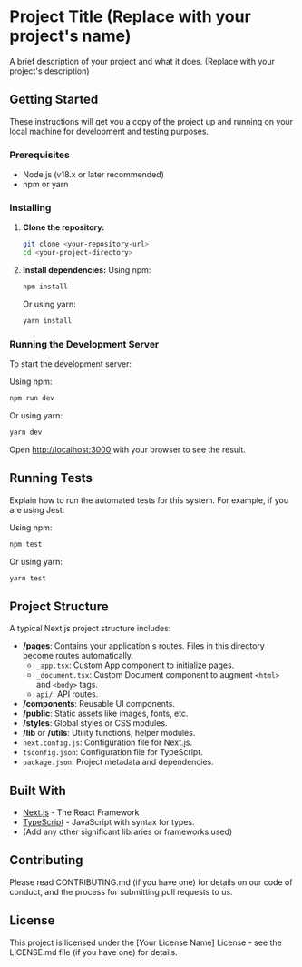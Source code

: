 # Project Title (Replace with your project's name)

A brief description of your project and what it does. (Replace with your project's description)

## Getting Started

These instructions will get you a copy of the project up and running on your local machine for development and testing purposes.

### Prerequisites

- Node.js (v18.x or later recommended)
- npm or yarn

### Installing

1.  **Clone the repository:**
    ```bash
    git clone <your-repository-url>
    cd <your-project-directory>
    ```

2.  **Install dependencies:**
    Using npm:
    ```bash
    npm install
    ```
    Or using yarn:
    ```bash
    yarn install
    ```

### Running the Development Server

To start the development server:

Using npm:
```bash
npm run dev
```
Or using yarn:
```bash
yarn dev
```
Open [http://localhost:3000](http://localhost:3000) with your browser to see the result.

## Running Tests

Explain how to run the automated tests for this system. For example, if you are using Jest:

Using npm:
```bash
npm test
```
Or using yarn:
```bash
yarn test
```

## Project Structure

A typical Next.js project structure includes:

-   **/pages**: Contains your application's routes. Files in this directory become routes automatically.
    -   `_app.tsx`: Custom App component to initialize pages.
    -   `_document.tsx`: Custom Document component to augment `<html>` and `<body>` tags.
    -   `api/`: API routes.
-   **/components**: Reusable UI components.
-   **/public**: Static assets like images, fonts, etc.
-   **/styles**: Global styles or CSS modules.
-   **/lib** or **/utils**: Utility functions, helper modules.
-   `next.config.js`: Configuration file for Next.js.
-   `tsconfig.json`: Configuration file for TypeScript.
-   `package.json`: Project metadata and dependencies.

## Built With

*   [Next.js](https://nextjs.org/) - The React Framework
*   [TypeScript](https://www.typescriptlang.org/) - JavaScript with syntax for types.
*   (Add any other significant libraries or frameworks used)

## Contributing

Please read CONTRIBUTING.md (if you have one) for details on our code of conduct, and the process for submitting pull requests to us.

## License

This project is licensed under the [Your License Name] License - see the LICENSE.md file (if you have one) for details.
